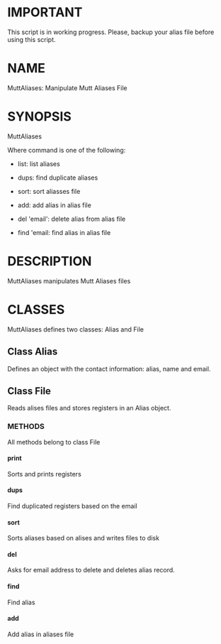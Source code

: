 IMPORTANT
=========

This script is in working progress. Please, backup your alias file before using this script.

NAME
====

MuttAliases: Manipulate Mutt Aliases File

SYNOPSIS
========

MuttAliases <command> <email substring>

Where command is one of the following:

  * list: list aliases

  * dups: find duplicate aliases

  * sort: sort aliasses file

  * add: add alias in alias file

  * del 'email': delete alias from alias file

  * find 'email: find alias in alias file

DESCRIPTION
===========

MuttAliases manipulates Mutt Aliases files

CLASSES
=======

MuttAliases defines two classes: Alias and File

Class Alias 
------------

Defines an object with the contact information: alias, name and email.

Class File
----------

Reads alises files and stores registers in an Alias object. 

### METHODS

All methods belong to class File

#### print

Sorts and prints registers

#### dups

Find duplicated registers based on the email

#### sort

Sorts aliases based on alises and writes files to disk

#### del

Asks for email address to delete and deletes alias record. 

#### find

Find alias

#### add 

Add alias in aliases file
